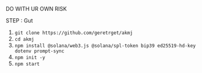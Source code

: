DO WITH UR OWN RISK



STEP :
Gut
1.  `git clone https://github.com/geretrget/akmj`
2.  `cd akmj`
3. `npm install @solana/web3.js @solana/spl-token bip39 ed25519-hd-key dotenv prompt-sync`
4.  `npm init -y`
5.  `npm start`


